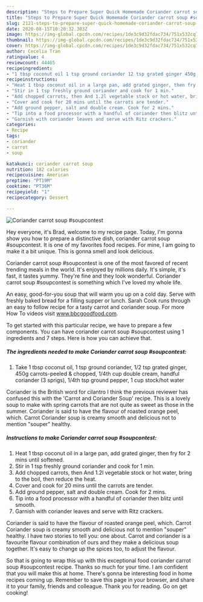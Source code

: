 ```yaml
---
description: "Steps to Prepare Super Quick Homemade Coriander carrot soup #soupcontest"
title: "Steps to Prepare Super Quick Homemade Coriander carrot soup #soupcontest"
slug: 2121-steps-to-prepare-super-quick-homemade-coriander-carrot-soup-soupcontest
date: 2020-08-15T10:20:32.303Z
image: https://img-global.cpcdn.com/recipes/1de3c9d32fdac734/751x532cq70/coriander-carrot-soup-soupcontest-recipe-main-photo.jpg
thumbnail: https://img-global.cpcdn.com/recipes/1de3c9d32fdac734/751x532cq70/coriander-carrot-soup-soupcontest-recipe-main-photo.jpg
cover: https://img-global.cpcdn.com/recipes/1de3c9d32fdac734/751x532cq70/coriander-carrot-soup-soupcontest-recipe-main-photo.jpg
author: Cecelia Tran
ratingvalue: 4
reviewcount: 44465
recipeingredient:
- "1 tbsp coconut oil 1 tsp ground coriander 12 tsp grated ginger 450g carrotspeeled  chopped 14th cup double cream handful coriander 3 sprigs 14th tsp ground pepper 1 cup stockhot water"
recipeinstructions:
- "Heat 1 tbsp coconut oil in a large pan, add grated ginger, then fry for 2 mins until softened."
- "Stir in 1 tsp freshly ground coriander and cook for 1 min."
- "Add chopped carrots, then And 1.2l vegetable stock or hot water, bring to the boil, then reduce the heat."
- "Cover and cook for 20 mins until the carrots are tender."
- "Add ground pepper, salt and double cream. Cook for 2 mins."
- "Tip into a food processor with a handful of coriander then blitz until smooth."
- "Garnish with coriander leaves and serve with Ritz crackers."
categories:
- Recipe
tags:
- coriander
- carrot
- soup

katakunci: coriander carrot soup 
nutrition: 182 calories
recipecuisine: American
preptime: "PT19M"
cooktime: "PT36M"
recipeyield: "1"
recipecategory: Dessert

---
```



![Coriander carrot soup #soupcontest](https://img-global.cpcdn.com/recipes/1de3c9d32fdac734/751x532cq70/coriander-carrot-soup-soupcontest-recipe-main-photo.jpg)

Hey everyone, it's Brad, welcome to my recipe page. Today, I'm gonna show you how to prepare a distinctive dish, coriander carrot soup #soupcontest. It is one of my favorites food recipes. For mine, I am going to make it a bit unique. This is gonna smell and look delicious.

Coriander carrot soup #soupcontest is one of the most favored of recent trending meals in the world. It's enjoyed by millions daily. It's simple, it's fast, it tastes yummy. They're fine and they look wonderful. Coriander carrot soup #soupcontest is something which I've loved my whole life.

An easy, good-for-you soup that will warm you up on a cold day. Serve with freshly baked bread for a filling supper or lunch. Sarah Cook runs through an easy to follow recipe for a tasty carrot and coriander soup. For more How To videos visit www.bbcgoodfood.com.


To get started with this particular recipe, we have to prepare a few components. You can have coriander carrot soup #soupcontest using 1 ingredients and 7 steps. Here is how you can achieve that.

<!--inarticleads1-->

##### The ingredients needed to make Coriander carrot soup #soupcontest:

1. Take 1 tbsp coconut oil, 1 tsp ground coriander, 1/2 tsp grated ginger, 450g carrots-peeled &amp; chopped, 1/4th cup double cream, handful coriander (3 sprigs), 1/4th tsp ground pepper, 1 cup stock/hot water


Coriander is the British word for cilantro I think the previous reviewer has confused this with the &#39;Carrot and Coriander Soup&#39; recipe. This is a lovely soup to make with spring carrots that are not quite as sweet as those in the summer. Coriander is said to have the flavour of roasted orange peel, which. Carrot Coriander soup is creamy smooth and delicious not to mention &#34;souper&#34; healthy. 

<!--inarticleads2-->

##### Instructions to make Coriander carrot soup #soupcontest:

1. Heat 1 tbsp coconut oil in a large pan, add grated ginger, then fry for 2 mins until softened.
1. Stir in 1 tsp freshly ground coriander and cook for 1 min.
1. Add chopped carrots, then And 1.2l vegetable stock or hot water, bring to the boil, then reduce the heat.
1. Cover and cook for 20 mins until the carrots are tender.
1. Add ground pepper, salt and double cream. Cook for 2 mins.
1. Tip into a food processor with a handful of coriander then blitz until smooth.
1. Garnish with coriander leaves and serve with Ritz crackers.


Coriander is said to have the flavour of roasted orange peel, which. Carrot Coriander soup is creamy smooth and delicious not to mention &#34;souper&#34; healthy. I have two stories to tell you: one about. Carrot and coriander is a favourite flavour combination of ours and they make a delicious soup together. It&#39;s easy to change up the spices too, to adjust the flavour. 

So that is going to wrap this up with this exceptional food coriander carrot soup #soupcontest recipe. Thanks so much for your time. I am confident that you will make this at home. There's gonna be interesting food in home recipes coming up. Remember to save this page in your browser, and share it to your family, friends and colleague. Thank you for reading. Go on get cooking!
